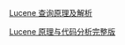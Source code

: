 [Lucene 查询原理及解析](https://www.infoq.cn/article/ejEG02VRoeGVaLw4j_LL)

[Lucene 原理与代码分析完整版](https://www.cnblogs.com/forfuture1978/archive/2010/06/13/1757479.html)


